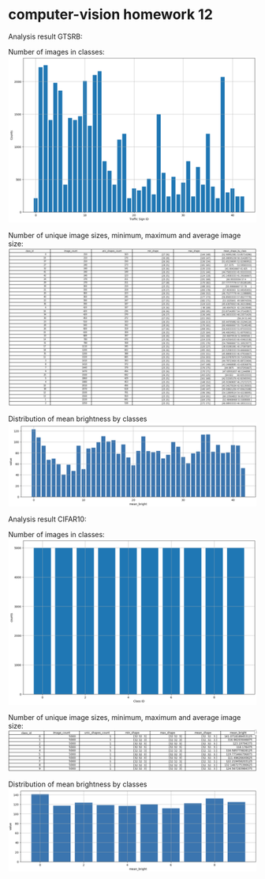# computer-vision homework 12

Analysis result GTSRB:

Number of images in classes:
![Alt text](results/GTSRB_class_histogram.png)

Number of unique image sizes, minimum, maximum and average image size:
![Alt text](results/GTSRB_class_shapes.jpg)

Distribution of mean brightness by classes
![Alt text](results/GTSRB_class_mean_bright.jpg)


Analysis result CIFAR10:

Number of images in classes:
![Alt text](results/CIFAR10_class_histogram.png)

Number of unique image sizes, minimum, maximum and average image size:
![Alt text](results/CIFAR10_class_shapes.png)

Distribution of mean brightness by classes
![Alt text](results/CIFAR10_class_mean_bright.png)